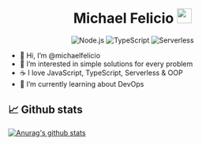 <h1 align="center">
	Michael Felicio <img src="https://media.giphy.com/media/hvRJCLFzcasrR4ia7z/giphy.gif" width="30px">
</h1>

<p align="center">
 <img alt="Node.js" src="https://img.shields.io/badge/Node.js-gray?logo=node.js&color=gray">
 <img alt="TypeScript" src="https://img.shields.io/badge/TypeScript-gray?logo=typescript&color=gray">
 <img alt="Serverless" src="https://img.shields.io/badge/Serverless-gray?logo=serverless&color=gray">
</p>

- 👋 Hi, I’m @michaelfelicio
- 👀 I’m interested in simple solutions for every problem
- :coffee: I love JavaScript, TypeScript, Serverless & OOP
- 🌱 I’m currently learning about DevOps

## 📈 Github stats
[![Anurag's github stats](https://github-readme-stats.vercel.app/api?username=michaelfelicio&show_icons=true&theme=radical)](https://www.linkedin.com/in/gui-ferrari/)
